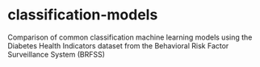 # classification-models
Comparison of common classification machine learning models using the Diabetes Health Indicators dataset from the Behavioral Risk Factor Surveillance System (BRFSS)
